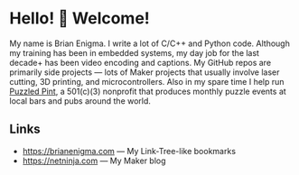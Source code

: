 # Hello! 👋 Welcome!

My name is Brian Enigma. I write a lot of C/C++ and Python code. Although my training has been in embedded systems, my day job for the last decade+ has been video encoding and captions. My GitHub repos are primarily side projects — lots of Maker projects that usually involve laser cutting, 3D printing, and microcontrollers. Also in my spare time I help run [Puzzled Pint](http://www.puzzledpint.com), a 501(c)(3) nonprofit that produces monthly puzzle events at local bars and pubs around the world.

## Links

- <https://brianenigma.com> — My Link-Tree-like bookmarks
- <https://netninja.com> — My Maker blog
